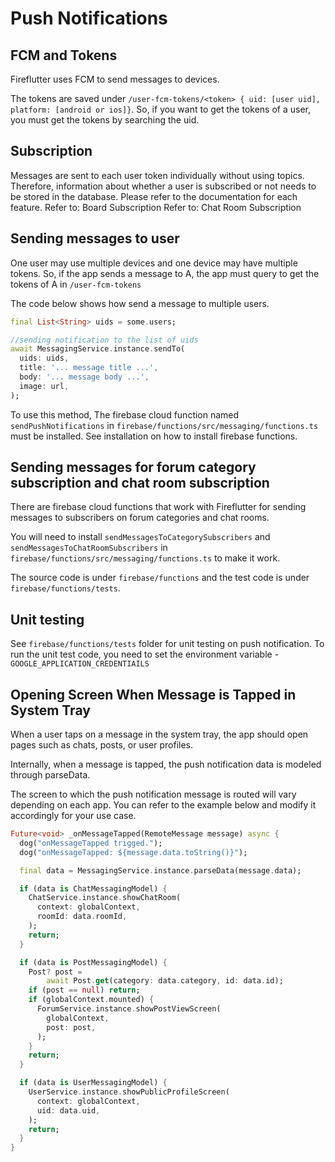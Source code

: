 # Push Notifications

## FCM and Tokens

Fireflutter uses FCM to send messages to devices.

The tokens are saved under `/user-fcm-tokens/<token> { uid: [user uid], platform: [android or ios]}`. So, if you want to get the tokens of a user, you must get the tokens by searching the uid.

## Subscription

Messages are sent to each user token individually without using topics. Therefore, information about whether a user is subscribed or not needs to be stored in the database. Please refer to the documentation for each feature.
Refer to: Board Subscription
Refer to: Chat Room Subscription

## Sending messages to user

One user may use multiple devices and one device may have multiple tokens. So, if the app sends a message to A, the app must query to get the tokens of A in `/user-fcm-tokens`

The code below shows how send a message to multiple users.

```dart
final List<String> uids = some.users;

//sending notification to the list of uids
await MessagingService.instance.sendTo(
  uids: uids,
  title: '... message title ...',
  body: '... message body ...',
  image: url,
);
```

To use this method, The firebase cloud function named `sendPushNotifications` in `firebase/functions/src/messaging/functions.ts` must be installed. See installation on how to install firebase functions.

## Sending messages for forum category subscription and chat room subscription

There are firebase cloud functions that work with Fireflutter for sending messages to subscribers on forum categories and chat rooms.

You will need to install `sendMessagesToCategorySubscribers` and `sendMessagesToChatRoomSubscribers` in `firebase/functions/src/messaging/functions.ts` to make it work.

The source code is under `firebase/functions` and the test code is under `firebase/functions/tests`.

## Unit testing

See `firebase/functions/tests` folder for unit testing on push notification. To run the unit test code, you need to set the environment variable - `GOOGLE_APPLICATION_CREDENTIAILS`

## Opening Screen When Message is Tapped in System Tray

When a user taps on a message in the system tray, the app should open pages such as chats, posts, or user profiles.

Internally, when a message is tapped, the push notification data is modeled through parseData.

The screen to which the push notification message is routed will vary depending on each app. You can refer to the example below and modify it accordingly for your use case.

```dart
Future<void> _onMessageTapped(RemoteMessage message) async {
  dog("onMessageTapped trigged.");
  dog("onMessageTapped: ${message.data.toString()}");

  final data = MessagingService.instance.parseData(message.data);

  if (data is ChatMessagingModel) {
    ChatService.instance.showChatRoom(
      context: globalContext,
      roomId: data.roomId,
    );
    return;
  }

  if (data is PostMessagingModel) {
    Post? post =
        await Post.get(category: data.category, id: data.id);
    if (post == null) return;
    if (globalContext.mounted) {
      ForumService.instance.showPostViewScreen(
        globalContext,
        post: post,
      );
    }
    return;
  }

  if (data is UserMessagingModel) {
    UserService.instance.showPublicProfileScreen(
      context: globalContext,
      uid: data.uid,
    );
    return;
  }
}
```

